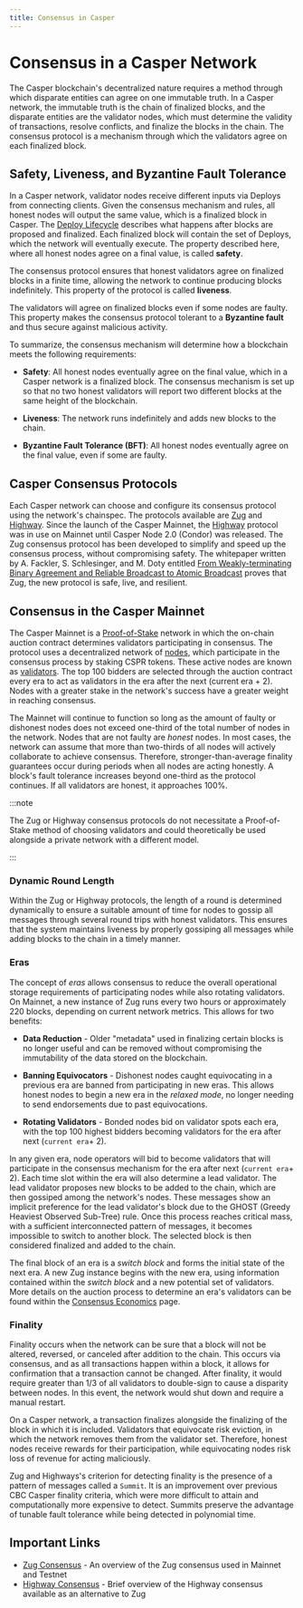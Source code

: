 ```yaml
---
title: Consensus in Casper
---
```


# Consensus in a Casper Network

The Casper blockchain's decentralized nature requires a method through which disparate entities can agree on one immutable truth. In a Casper network, the immutable truth is the chain of finalized blocks, and the disparate entities are the validator nodes, which must determine the validity of transactions, resolve conflicts, and finalize the blocks in the chain. The consensus protocol is a mechanism through which the validators agree on each finalized block. 

## Safety, Liveness, and Byzantine Fault Tolerance

In a Casper network, validator nodes receive different inputs via Deploys from connecting clients. Given the consensus mechanism and rules, all honest nodes will output the same value, which is a finalized block in Casper. The [Deploy Lifecycle](../deploy-and-deploy-lifecycle.md) describes what happens after blocks are proposed and finalized. Each finalized block will contain the set of Deploys, which the network will eventually execute. The property described here, where all honest nodes agree on a final value, is called **safety**.

The consensus protocol ensures that honest validators agree on finalized blocks in a finite time, allowing the network to continue producing blocks indefinitely. This property of the protocol is called **liveness**.

The validators will agree on finalized blocks even if some nodes are faulty. This property makes the consensus protocol tolerant to a **Byzantine fault** and thus secure against malicious activity.

To summarize, the consensus mechanism will determine how a blockchain meets the following requirements:

* **Safety**: All honest nodes eventually agree on the final value, which in a Casper network is a finalized block. The consensus mechanism is set up so that no two honest validators will report two different blocks at the same height of the blockchain.

* **Liveness**: The network runs indefinitely and adds new blocks to the chain.

* **Byzantine Fault Tolerance (BFT)**: All honest nodes eventually agree on the final value, even if some are faulty.

## Casper Consensus Protocols

<!-- TODO is the switch "hot", or is there a protocol to stop the network, switch the config, then restart the network? If it's "cold", has the process been documented somehwere? -->

Each Casper network can choose and configure its consensus protocol using the network's chainspec. The protocols available are [Zug](./zug.md) and [Highway](./highway.md). Since the launch of the Casper Mainnet, the [Highway](https://arxiv.org/pdf/2101.02159.pdf) protocol was in use on Mainnet until Casper Node 2.0 (Condor) was released. The Zug consensus protocol has been developed to simplify and speed up the consensus process, without compromising safety. The whitepaper written by A. Fackler, S. Schlesinger, and M. Doty entitled [From Weakly-terminating Binary Agreement and Reliable Broadcast to Atomic Broadcast]((https://arxiv.org/abs/2205.06314)) proves that Zug, the new protocol is safe, live, and resilient.

## Consensus in the Casper Mainnet

The Casper Mainnet is a [Proof-of-Stake](../glossary/P.md#proof-of-stake) network in which the on-chain auction contract determines validators participating in consensus. The protocol uses a decentralized network of [nodes](../glossary/N.md#node), which participate in the consensus process by staking CSPR tokens. These active nodes are known as [validators](../glossary/V.md#validator). The top 100 bidders are selected through the auction contract every era to act as validators in the era after the next (current era + 2). Nodes with a greater stake in the network's success have a greater weight in reaching consensus.

The Mainnet will continue to function so long as the amount of faulty or dishonest nodes does not exceed one-third of the total number of nodes in the network. Nodes that are not faulty are *honest* nodes. In most cases, the network can assume that more than two-thirds of all nodes will actively collaborate to achieve consensus. Therefore, stronger-than-average finality guarantees occur during periods when all nodes are acting honestly. A block's fault tolerance increases beyond one-third as the protocol continues. If all validators are honest, it approaches 100%.

:::note

The Zug or Highway consensus protocols do not necessitate a Proof-of-Stake method of choosing validators and could theoretically be used alongside a private network with a different model.

:::

### Dynamic Round Length

Within the Zug or Highway protocols, the length of a round is determined dynamically to ensure a suitable amount of time for nodes to gossip all messages through several round trips with honest validators. This ensures that the system maintains liveness by properly gossiping all messages while adding blocks to the chain in a timely manner.

### Eras

The concept of *eras* allows consensus to reduce the overall operational storage requirements of participating nodes while also rotating validators. On Mainnet, a new instance of Zug runs every two hours or approximately 220 blocks, depending on current network metrics. This allows for two benefits:

* **Data Reduction** - Older "metadata" used in finalizing certain blocks is no longer useful and can be removed without compromising the immutability of the data stored on the blockchain.

* **Banning Equivocators** - Dishonest nodes caught equivocating in a previous era are banned from participating in new eras. This allows honest nodes to begin a new era in the *relaxed mode*, no longer needing to send endorsements due to past equivocations.

* **Rotating Validators** - Bonded nodes bid on validator spots each era, with the top 100 highest bidders becoming validators for the era after next (`current era`+ 2).

In any given era, node operators will bid to become validators that will participate in the consensus mechanism for the era after next (`current era`+ 2). Each time slot within the era will also determine a lead validator. The lead validator proposes new blocks to be added to the chain, which are then gossiped among the network's nodes. These messages show an implicit preference for the lead validator's block due to the GHOST (Greedy Heaviest Observed Sub-Tree) rule. Once this process reaches critical mass, with a sufficient interconnected pattern of messages, it becomes impossible to switch to another block. The selected block is then considered finalized and added to the chain.

The final block of an era is a *switch block* and forms the initial state of the next era. A new Zug instance begins with the new era, using information contained within the *switch block* and a new potential set of validators. More details on the auction process to determine an era's validators can be found within the [Consensus Economics](../economics/consensus.md) page.

### Finality

Finality occurs when the network can be sure that a block will not be altered, reversed, or canceled after addition to the chain. This occurs via consensus, and as all transactions happen within a block, it allows for confirmation that a transaction cannot be changed. After finality, it would require greater than 1/3 of all validators to double-sign to cause a disparity between nodes. In this event, the network would shut down and require a manual restart.

On a Casper network, a transaction finalizes alongside the finalizing of the block in which it is included. Validators that equivocate risk eviction, in which the network removes them from the validator set. Therefore, honest nodes receive rewards for their participation, while equivocating nodes risk loss of revenue for acting maliciously.

Zug and Highways's criterion for detecting finality is the presence of a pattern of messages called a `Summit`. It is an improvement over previous CBC Casper finality criteria, which were more difficult to attain and computationally more expensive to detect. Summits preserve the advantage of tunable fault tolerance while being detected in polynomial time.

## Important Links

- [Zug Consensus](./zug.md) - An overview of the Zug consensus used in Mainnet and Testnet
- [Highway Consensus](./highway.md) - Brief overview of the Highway consensus available as an alternative to Zug